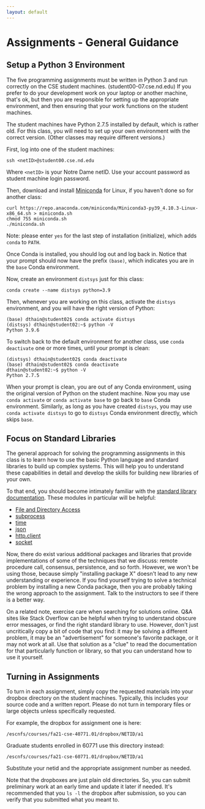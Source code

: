 ```yaml
---
layout: default
---
```


# Assignments - General Guidance

## Setup a Python 3 Environment

The five programming assignments must be written in Python 3 and run
correctly on the CSE student machines.  (student00-07.cse.nd.edu)
If you prefer to do your development work on your laptop or another
machine, that's ok, but then you are responsible for setting up the appropriate
environment, and then ensuring that your work functions on the student machines.

The student machines have Python 2.7.5 installed by default,
which is rather old. For this class, you will need to set up
your own environment with the correct version.
(Other classes may require different versions.)

First, log into one of the student machines:

```
ssh <netID>@student00.cse.nd.edu
```

Where `<netID>` is your Notre Dame netID. Use your account password as student machine login password.

Then, download and install [Miniconda](https://docs.conda.io/en/latest/miniconda.html) for Linux, if you haven't done so for another class:

```
curl https://repo.anaconda.com/miniconda/Miniconda3-py39_4.10.3-Linux-x86_64.sh > miniconda.sh
chmod 755 miniconda.sh
./miniconda.sh
```

Note: please enter `yes` for the last step of installation (initialize), which adds `conda` to `PATH`.

Once Conda is installed, you should log out and log back in.
Notice that your prompt should now have the prefix `(base)`,
which indicates you are in the `base` Conda environment.

Now, create an environment `distsys` just for this class:

```
conda create --name distsys python=3.9
```

Then, whenever you are working on this class, activate the `distsys`
environment, and you will have the right version of Python:

```
(base) dthain@student02$ conda activate distsys
(distsys) dthain@student02:~$ python -V
Python 3.9.6
```

To switch back to the default environment for another class,
 use `conda deactivate` one or more times, until your prompt is clean:

```
(distsys) dthain@student02$ conda deactivate
(base) dthain@student02$ conda deactivate
dthain@student02:~$ python -V
Python 2.7.5
```

When your prompt is clean, you are out of any Conda environment, using the original version of Python on the student machine.
Now you may use `conda activate` or `conda activate base` to go back to `base` Conda environment.
Similarly, as long as you have created `distsys`, you may use `conda activate distsys` to go to `distsys` Conda environment directly, which skips `base`.

## Focus on Standard Libraries

The general approach for solving the programming assignments in this class is to
learn how to use the basic Python language and standard libraries to build up
complex systems.  This will help you to understand these capabilities in detail
and develop the skills for building new libraries of your own.

To that end, you should become intimately familiar with the [standard library documentation](https://docs.python.org/3.9/library/index.html).  These modules in particular will be helpful:

- [File and Directory Access](https://docs.python.org/3.9/library/filesys.html)
- [subprocess](https://docs.python.org/3.9/library/subprocess.html)
- [time](https://docs.python.org/3.9/library/time.html)
- [json](https://docs.python.org/3.9/library/json.html)
- [http.client](https://docs.python.org/3.9/library/http.client.html)
- [socket](https://docs.python.org/3.9/library/socket.html)
 
Now, there do exist various additional packages and libraries that provide
implementations of some of the techniques that we discuss: remote procedure call,
consensus, persistence, and so forth.  However, we won't be using those, because
simply "installing package X" doesn't lead to any new understanding or experience.
If you find yourself trying to solve a technical problem by installing a new 
Conda package, then you are probably taking the wrong approach to the assignment.  Talk to the instructors to see if there is a better way.

On a related note, exercise care when searching for solutions online.
Q&amp;A sites like Stack Overflow can be helpful when trying to understand
obscure error messages, or find the right standard library to use.
However, don't just uncritically copy a bit of code that you find:
it may be solving a different problem, it may be an "advertisement" for someone's
favorite package, or it may not work at all.  Use that solution as a "clue"
to read the documentation for that particularly function or library, so that
you can understand how to use it yourself.

## Turning in Assignments

To turn in each assignment, simply copy the requested materials into your dropbox directory on the student machines.
Typically, this includes your source code and a written report.  Please do not turn in temporary files or large objects
unless specifically requested.

For example, the dropbox for assignment one is here:

```
/escnfs/courses/fa21-cse-40771.01/dropbox/NETID/a1
```

Graduate students enrolled in 60771 use this directory instead:

```
/escnfs/courses/fa21-cse-60771.01/dropbox/NETID/a1
```

Substitute your netid and the appropriate assignment number as needed.

Note that the dropboxes are just plain old directories.  So, you can submit preliminary work at an early time and update it later if needed.  It's recommended that you `ls -l` the dropbox after submission, so you can verify that you submitted what you meant to.

